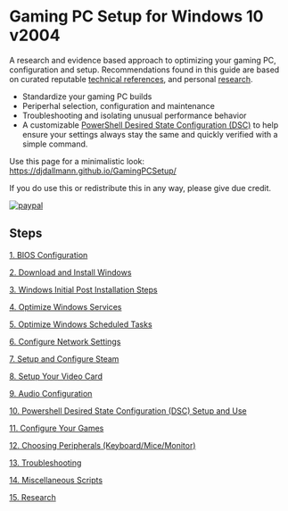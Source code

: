 # Gaming PC Setup for Windows 10 v2004
A research and evidence based approach to optimizing your gaming PC, configuration and setup. Recommendations found in this guide are based on curated reputable [technical references](Technical%20References/README.md), and personal [research](RESEARCH/README.md).

 * Standardize your gaming PC builds
 * Periperhal selection, configuration and maintenance
 * Troubleshooting and isolating unusual performance behavior
 * A customizable [PowerShell Desired State Configuration (DSC)](PSDSC/README.md) to help ensure your settings always stay the same and quickly verified with a simple command.

Use this page for a minimalistic look: https://djdallmann.github.io/GamingPCSetup/

If you do use this or redistribute this in any way, please give due credit.

[![paypal](https://www.paypalobjects.com/en_US/i/btn/btn_donate_SM.gif)](https://www.paypal.me/ghgamingpcsetup)

## Steps
[1. BIOS Configuration](BIOS/README.md)

[2. Download and Install Windows](INSTALLWIN/README.md)

[3. Windows Initial Post Installation Steps](POSTINSTALL/README.md)

[4. Optimize Windows Services](SERVICES/README.md)

[5. Optimize Windows Scheduled Tasks](SCHEDULEDTASKS/README.md)

[6. Configure Network Settings](NETWORK/README.md)

[7. Setup and Configure Steam](STEAM/README.md)

[8. Setup Your Video Card](VIDEOCARD/README.md)

[9. Audio Configuration](AUDIO/README.md)

[10. Powershell Desired State Configuration (DSC) Setup and Use](PSDSC/README.md)

[11. Configure Your Games](GAMECONFIGS/README.md)

[12. Choosing Peripherals (Keyboard/Mice/Monitor)](PERIPHERALS/README.md)

[13. Troubleshooting](TROUBLESHOOTING/README.md)

[14. Miscellaneous Scripts](Scripts/README.md)

[15. Research](RESEARCH/README.md)
